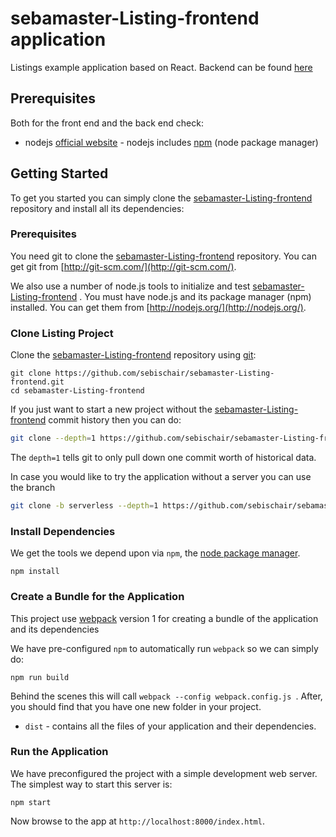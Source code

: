 # sebamaster-Listing-frontend application
Listings example application based on React. Backend can be found [here](https://github.com/sebischair/sebamaster-Listing-backend)

## Prerequisites

Both for the front end and the back end check:

* nodejs [official website](https://nodejs.org/en/) - nodejs includes [npm](https://www.npmjs.com/) (node package manager)


## Getting Started

To get you started you can simply clone the [sebamaster-Listing-frontend](https://github.com/sebischair/sebamaster-Listing-frontend/) repository and install all its dependencies:

### Prerequisites

You need git to clone the [sebamaster-Listing-frontend](https://github.com/sebischair/sebamaster-Listing-frontend/)  repository. You can get git from [http://git-scm.com/](http://git-scm.com/).

We also use a number of node.js tools to initialize and test [sebamaster-Listing-frontend](https://github.com/sebischair/sebamaster-Listing-frontend/) . You must have node.js and its package manager (npm) installed.  You can get them from [http://nodejs.org/](http://nodejs.org/).

### Clone Listing Project

Clone the [sebamaster-Listing-frontend](https://github.com/sebischair/sebamaster-Listing-frontend/)  repository using [git](http://git-scm.com/):

```
git clone https://github.com/sebischair/sebamaster-Listing-frontend.git
cd sebamaster-Listing-frontend
```

If you just want to start a new project without the [sebamaster-Listing-frontend](https://github.com/sebischair/sebamaster-Listing-frontend/)  commit history then you can do:

```bash
git clone --depth=1 https://github.com/sebischair/sebamaster-Listing-frontend.git <your-project-name>
```

The `depth=1` tells git to only pull down one commit worth of historical data.

In case you would like to try the application without a server you can use the branch <severless>

```bash
git clone -b serverless --depth=1 https://github.com/sebischair/sebamaster-Listing-frontend.git <your-project-name>
```

### Install Dependencies

We get the tools we depend upon via `npm`, the [node package manager](https://www.npmjs.com).

```
npm install
```

### Create a Bundle for the Application

This project use [webpack](https://github.com/webpack/webpack) version 1 for creating a bundle of the application and its dependencies

We have pre-configured `npm` to automatically run `webpack` so we can simply do:

```
npm run build
```

Behind the scenes this will call `webpack --config webpack.config.js `.  After, you should find that you have one new folder in your project.

* `dist` - contains all the files of your application and their dependencies.

### Run the Application

We have preconfigured the project with a simple development web server.  The simplest way to start
this server is:

```
npm start
```

Now browse to the app at `http://localhost:8000/index.html`.
